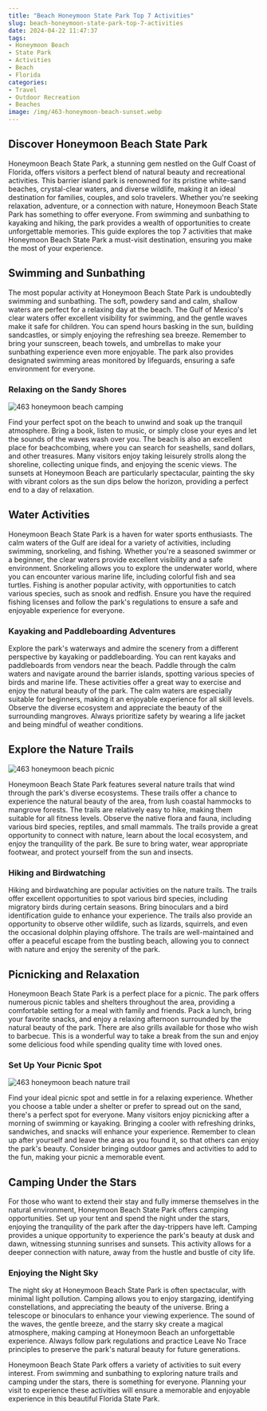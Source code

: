 ```yaml
---
title: "Beach Honeymoon State Park Top 7 Activities"
slug: beach-honeymoon-state-park-top-7-activities
date: 2024-04-22 11:47:37
tags:
- Honeymoon Beach
- State Park
- Activities
- Beach
- Florida
categories:
- Travel
- Outdoor Recreation
- Beaches
image: /img/463-honeymoon-beach-sunset.webp 
---
```

## Discover Honeymoon Beach State Park

Honeymoon Beach State Park, a stunning gem nestled on the Gulf Coast of Florida, offers visitors a perfect blend of natural beauty and recreational activities. This barrier island park is renowned for its pristine white-sand beaches, crystal-clear waters, and diverse wildlife, making it an ideal destination for families, couples, and solo travelers. Whether you're seeking relaxation, adventure, or a connection with nature, Honeymoon Beach State Park has something to offer everyone. From swimming and sunbathing to kayaking and hiking, the park provides a wealth of opportunities to create unforgettable memories. This guide explores the top 7 activities that make Honeymoon Beach State Park a must-visit destination, ensuring you make the most of your experience.

## Swimming and Sunbathing

The most popular activity at Honeymoon Beach State Park is undoubtedly swimming and sunbathing. The soft, powdery sand and calm, shallow waters are perfect for a relaxing day at the beach. The Gulf of Mexico's clear waters offer excellent visibility for swimming, and the gentle waves make it safe for children. You can spend hours basking in the sun, building sandcastles, or simply enjoying the refreshing sea breeze. Remember to bring your sunscreen, beach towels, and umbrellas to make your sunbathing experience even more enjoyable. The park also provides designated swimming areas monitored by lifeguards, ensuring a safe environment for everyone.

### Relaxing on the Sandy Shores

![463 honeymoon beach camping](/img/463-honeymoon-beach-camping.webp)

Find your perfect spot on the beach to unwind and soak up the tranquil atmosphere. Bring a book, listen to music, or simply close your eyes and let the sounds of the waves wash over you. The beach is also an excellent place for beachcombing, where you can search for seashells, sand dollars, and other treasures. Many visitors enjoy taking leisurely strolls along the shoreline, collecting unique finds, and enjoying the scenic views. The sunsets at Honeymoon Beach are particularly spectacular, painting the sky with vibrant colors as the sun dips below the horizon, providing a perfect end to a day of relaxation.

## Water Activities

Honeymoon Beach State Park is a haven for water sports enthusiasts. The calm waters of the Gulf are ideal for a variety of activities, including swimming, snorkeling, and fishing. Whether you're a seasoned swimmer or a beginner, the clear waters provide excellent visibility and a safe environment. Snorkeling allows you to explore the underwater world, where you can encounter various marine life, including colorful fish and sea turtles. Fishing is another popular activity, with opportunities to catch various species, such as snook and redfish. Ensure you have the required fishing licenses and follow the park's regulations to ensure a safe and enjoyable experience for everyone.

### Kayaking and Paddleboarding Adventures

Explore the park's waterways and admire the scenery from a different perspective by kayaking or paddleboarding. You can rent kayaks and paddleboards from vendors near the beach. Paddle through the calm waters and navigate around the barrier islands, spotting various species of birds and marine life. These activities offer a great way to exercise and enjoy the natural beauty of the park. The calm waters are especially suitable for beginners, making it an enjoyable experience for all skill levels. Observe the diverse ecosystem and appreciate the beauty of the surrounding mangroves. Always prioritize safety by wearing a life jacket and being mindful of weather conditions.

## Explore the Nature Trails

![463 honeymoon beach picnic](/img/463-honeymoon-beach-picnic.webp)

Honeymoon Beach State Park features several nature trails that wind through the park's diverse ecosystems. These trails offer a chance to experience the natural beauty of the area, from lush coastal hammocks to mangrove forests. The trails are relatively easy to hike, making them suitable for all fitness levels. Observe the native flora and fauna, including various bird species, reptiles, and small mammals. The trails provide a great opportunity to connect with nature, learn about the local ecosystem, and enjoy the tranquility of the park. Be sure to bring water, wear appropriate footwear, and protect yourself from the sun and insects.

### Hiking and Birdwatching

Hiking and birdwatching are popular activities on the nature trails. The trails offer excellent opportunities to spot various bird species, including migratory birds during certain seasons. Bring binoculars and a bird identification guide to enhance your experience. The trails also provide an opportunity to observe other wildlife, such as lizards, squirrels, and even the occasional dolphin playing offshore. The trails are well-maintained and offer a peaceful escape from the bustling beach, allowing you to connect with nature and enjoy the serenity of the park.

## Picnicking and Relaxation

Honeymoon Beach State Park is a perfect place for a picnic. The park offers numerous picnic tables and shelters throughout the area, providing a comfortable setting for a meal with family and friends. Pack a lunch, bring your favorite snacks, and enjoy a relaxing afternoon surrounded by the natural beauty of the park. There are also grills available for those who wish to barbecue. This is a wonderful way to take a break from the sun and enjoy some delicious food while spending quality time with loved ones.

### Set Up Your Picnic Spot

![463 honeymoon beach nature trail](/img/463-honeymoon-beach-nature-trail.webp)

Find your ideal picnic spot and settle in for a relaxing experience. Whether you choose a table under a shelter or prefer to spread out on the sand, there's a perfect spot for everyone. Many visitors enjoy picnicking after a morning of swimming or kayaking. Bringing a cooler with refreshing drinks, sandwiches, and snacks will enhance your experience. Remember to clean up after yourself and leave the area as you found it, so that others can enjoy the park's beauty. Consider bringing outdoor games and activities to add to the fun, making your picnic a memorable event.

## Camping Under the Stars

For those who want to extend their stay and fully immerse themselves in the natural environment, Honeymoon Beach State Park offers camping opportunities. Set up your tent and spend the night under the stars, enjoying the tranquility of the park after the day-trippers have left. Camping provides a unique opportunity to experience the park's beauty at dusk and dawn, witnessing stunning sunrises and sunsets. This activity allows for a deeper connection with nature, away from the hustle and bustle of city life.

### Enjoying the Night Sky

The night sky at Honeymoon Beach State Park is often spectacular, with minimal light pollution. Camping allows you to enjoy stargazing, identifying constellations, and appreciating the beauty of the universe. Bring a telescope or binoculars to enhance your viewing experience. The sound of the waves, the gentle breeze, and the starry sky create a magical atmosphere, making camping at Honeymoon Beach an unforgettable experience. Always follow park regulations and practice Leave No Trace principles to preserve the park's natural beauty for future generations.

Honeymoon Beach State Park offers a variety of activities to suit every interest. From swimming and sunbathing to exploring nature trails and camping under the stars, there is something for everyone. Planning your visit to experience these activities will ensure a memorable and enjoyable experience in this beautiful Florida State Park.

